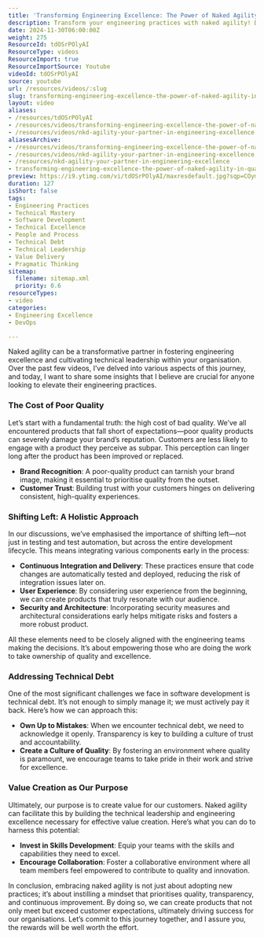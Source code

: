 ```yaml
---
title: 'Transforming Engineering Excellence: The Power of Naked Agility in Quality and Leadership'
description: Transform your engineering practices with naked agility! Discover how to enhance quality, build trust, and foster technical leadership in your organisation.
date: 2024-11-30T06:00:00Z
weight: 275
ResourceId: tdOSrPOlyAI
ResourceType: videos
ResourceImport: true
ResourceImportSource: Youtube
videoId: tdOSrPOlyAI
source: youtube
url: /resources/videos/:slug
slug: transforming-engineering-excellence-the-power-of-naked-agility-in-quality-and-leadership
layout: video
aliases:
- /resources/tdOSrPOlyAI
- /resources/videos/transforming-engineering-excellence-the-power-of-naked-agility-in-quality-and-leadership
- /resources/videos/nkd-agility-your-partner-in-engineering-excellence
aliasesArchive:
- /resources/videos/transforming-engineering-excellence-the-power-of-naked-agility-in-quality-and-leadership
- /resources/videos/nkd-agility-your-partner-in-engineering-excellence
- /resources/nkd-agility-your-partner-in-engineering-excellence
- transforming-engineering-excellence-the-power-of-naked-agility-in-quality-and-leadership
preview: https://i9.ytimg.com/vi/tdOSrPOlyAI/maxresdefault.jpg?sqp=COymp7oG&rs=AOn4CLAWEG3GhslAtEUFyG4Q62XYoQlRRA
duration: 127
isShort: false
tags:
- Engineering Practices
- Technical Mastery
- Software Development
- Technical Excellence
- People and Process
- Technical Debt
- Technical Leadership
- Value Delivery
- Pragmatic Thinking
sitemap:
  filename: sitemap.xml
  priority: 0.6
resourceTypes:
- video
categories:
- Engineering Excellence
- DevOps

---
```

Naked agility can be a transformative partner in fostering engineering excellence and cultivating technical leadership within your organisation. Over the past few videos, I’ve delved into various aspects of this journey, and today, I want to share some insights that I believe are crucial for anyone looking to elevate their engineering practices.

### The Cost of Poor Quality

Let’s start with a fundamental truth: the high cost of bad quality. We’ve all encountered products that fall short of expectations—poor quality products can severely damage your brand’s reputation. Customers are less likely to engage with a product they perceive as subpar. This perception can linger long after the product has been improved or replaced. 

- **Brand Recognition**: A poor-quality product can tarnish your brand image, making it essential to prioritise quality from the outset.
- **Customer Trust**: Building trust with your customers hinges on delivering consistent, high-quality experiences.

### Shifting Left: A Holistic Approach

In our discussions, we’ve emphasised the importance of shifting left—not just in testing and test automation, but across the entire development lifecycle. This means integrating various components early in the process:

- **Continuous Integration and Delivery**: These practices ensure that code changes are automatically tested and deployed, reducing the risk of integration issues later on.
- **User Experience**: By considering user experience from the beginning, we can create products that truly resonate with our audience.
- **Security and Architecture**: Incorporating security measures and architectural considerations early helps mitigate risks and fosters a more robust product.

All these elements need to be closely aligned with the engineering teams making the decisions. It’s about empowering those who are doing the work to take ownership of quality and excellence.

### Addressing Technical Debt

One of the most significant challenges we face in software development is technical debt. It’s not enough to simply manage it; we must actively pay it back. Here’s how we can approach this:

- **Own Up to Mistakes**: When we encounter technical debt, we need to acknowledge it openly. Transparency is key to building a culture of trust and accountability.
- **Create a Culture of Quality**: By fostering an environment where quality is paramount, we encourage teams to take pride in their work and strive for excellence.

### Value Creation as Our Purpose

Ultimately, our purpose is to create value for our customers. Naked agility can facilitate this by building the technical leadership and engineering excellence necessary for effective value creation. Here’s what you can do to harness this potential:

- **Invest in Skills Development**: Equip your teams with the skills and capabilities they need to excel.
- **Encourage Collaboration**: Foster a collaborative environment where all team members feel empowered to contribute to quality and innovation.

In conclusion, embracing naked agility is not just about adopting new practices; it’s about instilling a mindset that prioritises quality, transparency, and continuous improvement. By doing so, we can create products that not only meet but exceed customer expectations, ultimately driving success for our organisations. Let’s commit to this journey together, and I assure you, the rewards will be well worth the effort.
